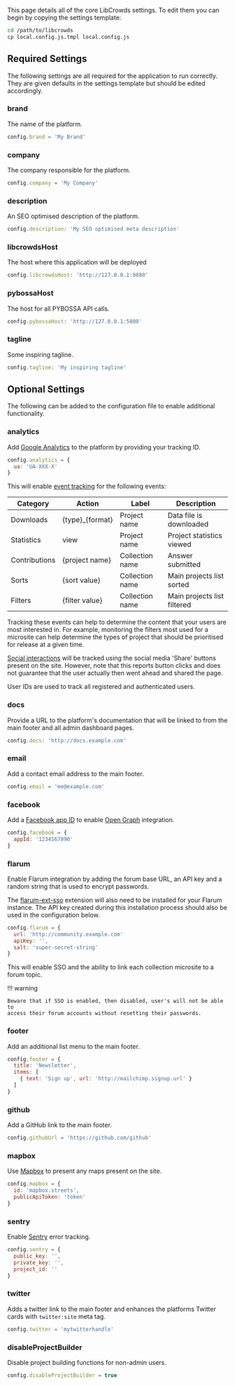 This page details all of the core LibCrowds settings. To edit them you can
begin by copying the settings template:

```bash
cd /path/to/libcrowds
cp local.config.js.tmpl local.config.js
```

## Required Settings

The following settings are all required for the application to run correctly.
They are given defaults in the settings template but should be edited
accordingly.

### brand

The name of the platform.

```js
config.brand = 'My Brand'
```

### company

The company responsible for the platform.

```js
config.company = 'My Company'
```

### description

An SEO optimised description of the platform.

```js
config.description: 'My SEO optimised meta description'
```

### libcrowdsHost

The host where this application will be deployed

```js
config.libcrowdsHost: 'http://127.0.0.1:8080'
```

### pybossaHost

The host for all PYBOSSA API calls.

```js
config.pybossaHost: 'http://127.0.0.1:5000'
```

### tagline

Some inspiring tagline.

```js
config.tagline: 'My inspiring tagline'
```

## Optional Settings

The following can be added to the configuration file to enable additional
functionality.

### analytics

Add [Google Analytics](https://analytics.google.com) to the platform by
providing your tracking ID.

```js
config.analytics = {
  ua: 'UA-XXX-X'
}
```

This will enable
[event tracking](https://developers.google.com/analytics/devguides/collection/analyticsjs/events)
for the following events:

| Category      | Action          | Label           | Description                 |
|---------------|-----------------|-----------------|-----------------------------|
| Downloads     | {type}_{format} | Project name    | Data file is downloaded     |
| Statistics    | view            | Project name    | Project statistics viewed   |
| Contributions | {project name}  | Collection name | Answer submitted            |
| Sorts         | {sort value}    | Collection name | Main projects list sorted   |
| Filters       | {filter value}  | Collection name | Main projects list filtered |

Tracking these events can help to determine the content that your users are most
interested in. For example, monitoring the filters most used for a microsite can
help determine the types of project that should be prioritised for release at
a given time.

[Social interactions](https://developers.google.com/analytics/devguides/collection/analyticsjs/social-interactions)
will be tracked using the social media 'Share' buttons present on the site.
However, note that this reports button clicks and does not guarantee that the
user actually then went ahead and shared the page.

User IDs are used to track all registered and authenticated users.

### docs

Provide a URL to the platform's documentation that will be linked to from the
main footer and all admin dashboard pages.

```js
config.docs: 'http://docs.example.com'
```

### email

Add a contact email address to the main footer.

```js
config.email = 'me@example.com'
```

### facebook

Add a [Facebook app ID](https://developers.facebook.com/docs/apps/register) to
enable [Open Graph](https://developers.facebook.com/docs/sharing/opengraph)
integration.

```js
config.facebook = {
  appId: '1234567890'
}
```

### flarum

Enable Flarum integration by adding the forum base URL, an API key and
a random string that is used to encrypt passwords.

The [flarum-ext-sso](https://github.com/fabwu/flarum-ext-sso) extension will
also need to be installed for your Flarum instance. The API key created
during this installation process should also be used in the configuration
below.

```js
config.flarum = {
  url: 'http://community.example.com'
  apiKey: '',
  salt: 'super-secret-string'
}
```

This will enable SSO and the ability to link each collection microsite to a
forum topic.

!!! warning

    Beware that if SSO is enabled, then disabled, user's will not be able to
    access their forum accounts without resetting their passwords.


### footer

Add an additional list menu to the main footer.

```js
config.footer = {
  title: 'Newsletter',
  items: [
    { text: 'Sign up', url: 'http://mailchimp.signup.url' }
  ]
}
```

### github

Add a GitHub link to the main footer.

```js
config.githubUrl = 'https://github.com/github'
```

### mapbox

Use [Mapbox](https://www.mapbox.com/) to present any maps present on the site.

```js
config.mapbox = {
  id: 'mapbox.streets',
  publicApiToken: 'token'
}
```

### sentry

Enable [Sentry](https://sentry.io/) error tracking.

```js
config.sentry = {
  public_key: '',
  private_key: '',
  project_id: ''
}
```

### twitter

Adds a twitter link to the main footer and enhances the platforms Twitter cards
with `twitter:site` meta tag.

```js
config.twitter = 'mytwitterhandle'
```

### disableProjectBuilder

Disable project building functions for non-admin users.

```js
config.disableProjectBuilder = true
```
